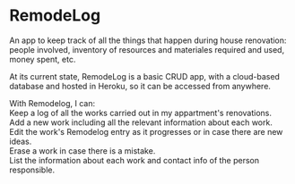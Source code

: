 # RemodeLog
An app to keep track of all the things that happen during house renovation: people involved, inventory of resources and materiales required and used, money spent, etc.

At its current state, RemodeLog is a basic CRUD app, with a cloud-based database and hosted in Heroku, so it can be accessed from anywhere.

With Remodelog, I can:</br> 
Keep a log of all the works carried out in my appartment's renovations.</br>
Add a new work including all the relevant information about each work.</br>
Edit the work's Remodelog entry as it progresses or in case there are new ideas.</br>
Erase a work in case there is a mistake.</br>
List the information about each work and contact info of the person responsible.</br>
